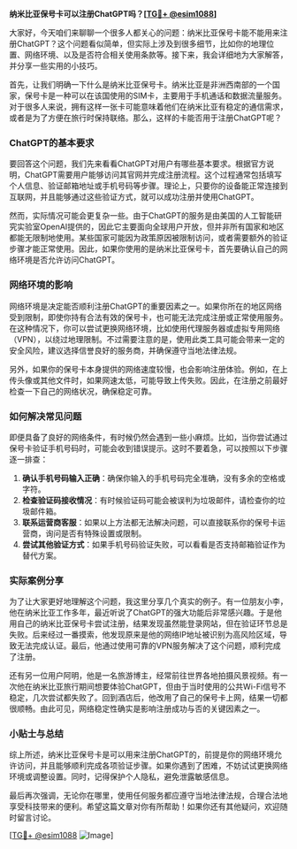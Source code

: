**纳米比亚保号卡可以注册ChatGPT吗？[[TG💪+ @esim1088](https://t.me/s/esim1088)]**

大家好，今天咱们来聊聊一个很多人都关心的问题：纳米比亚保号卡能不能用来注册ChatGPT？这个问题看似简单，但实际上涉及到很多细节，比如你的地理位置、网络环境、以及是否符合相关使用条款等。接下来，我会详细地为大家解答，并分享一些实用的小技巧。

首先，让我们明确一下什么是纳米比亚保号卡。纳米比亚是非洲西南部的一个国家，保号卡是一种可以在该国使用的SIM卡，主要用于手机通话和数据流量服务。对于很多人来说，拥有这样一张卡可能意味着他们在纳米比亚有稳定的通信需求，或者是为了方便在旅行时保持联络。那么，这样的卡能否用于注册ChatGPT呢？

### ChatGPT的基本要求

要回答这个问题，我们先来看看ChatGPT对用户有哪些基本要求。根据官方说明，ChatGPT需要用户能够访问其官网并完成注册流程。这个过程通常包括填写个人信息、验证邮箱地址或手机号码等步骤。理论上，只要你的设备能正常连接到互联网，并且能够通过这些验证方式，就可以成功注册并使用ChatGPT。

然而，实际情况可能会更复杂一些。由于ChatGPT的服务是由美国的人工智能研究实验室OpenAI提供的，因此它主要面向全球用户开放，但并非所有国家和地区都能无限制地使用。某些国家可能因为政策原因被限制访问，或者需要额外的验证步骤才能正常使用。因此，如果你使用的是纳米比亚保号卡，首先要确认自己的网络环境是否允许访问ChatGPT。

### 网络环境的影响

网络环境是决定能否顺利注册ChatGPT的重要因素之一。如果你所在的地区网络受到限制，即使你持有合法有效的保号卡，也可能无法完成注册或正常使用服务。在这种情况下，你可以尝试更换网络环境，比如使用代理服务器或虚拟专用网络（VPN），以绕过地理限制。不过需要注意的是，使用此类工具可能会带来一定的安全风险，建议选择信誉良好的服务商，并确保遵守当地法律法规。

另外，如果你的保号卡本身提供的网络速度较慢，也会影响注册体验。例如，在上传头像或其他文件时，如果网速太低，可能导致上传失败。因此，在注册之前最好检查一下自己的网络状况，确保稳定可靠。

### 如何解决常见问题

即便具备了良好的网络条件，有时候仍然会遇到一些小麻烦。比如，当你尝试通过保号卡验证手机号码时，可能会收到错误提示。这时不要着急，可以按照以下步骤逐一排查：

1. **确认手机号码输入正确**：确保你输入的手机号码完全准确，没有多余的空格或字符。
2. **检查验证码接收情况**：有时候验证码可能会被误判为垃圾邮件，请检查你的垃圾邮件箱。
3. **联系运营商客服**：如果以上方法都无法解决问题，可以直接联系你的保号卡运营商，询问是否有特殊设置或限制。
4. **尝试其他验证方式**：如果手机号码验证失败，可以看看是否支持邮箱验证作为替代方案。

### 实际案例分享

为了让大家更好地理解这个问题，我这里分享几个真实的例子。有一位朋友小李，他在纳米比亚工作多年，最近听说了ChatGPT的强大功能后非常感兴趣。于是他用自己的纳米比亚保号卡尝试注册，结果发现虽然能登录网站，但在验证环节总是失败。后来经过一番摸索，他发现原来是他的网络IP地址被识别为高风险区域，导致无法完成认证。最后，他通过使用可靠的VPN服务解决了这个问题，顺利完成了注册。

还有另一位用户阿明，他是一名旅游博主，经常前往世界各地拍摄风景视频。有一次他在纳米比亚旅行期间想要体验ChatGPT，但由于当时使用的公共Wi-Fi信号不稳定，几次尝试都失败了。回到酒店后，他改用了自己的保号卡上网，结果一切都很顺畅。由此可见，网络稳定性确实是影响注册成功与否的关键因素之一。

### 小贴士与总结

综上所述，纳米比亚保号卡是可以用来注册ChatGPT的，前提是你的网络环境允许访问，并且能够顺利完成各项验证步骤。如果你遇到了困难，不妨试试更换网络环境或调整设置。同时，记得保护个人隐私，避免泄露敏感信息。

最后再次强调，无论你在哪里，使用任何服务都应遵守当地法律法规，合理合法地享受科技带来的便利。希望这篇文章对你有所帮助！如果你还有其他疑问，欢迎随时留言讨论。

[[TG💪+ @esim1088](https://t.me/s/esim1088) ![Image](https://i.postimg.cc/4NQfJmqS/Snipaste-2025-05-13-00-14-12.png)]